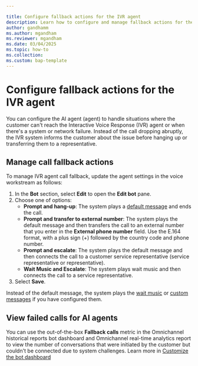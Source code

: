 ```yaml
---

title: Configure fallback actions for the IVR agent
description: Learn how to configure and manage fallback actions for the IVR agent.
author: gandhamm
ms.author: mgandham
ms.reviewer: mgandham
ms.date: 03/04/2025
ms.topic: how-to
ms.collection:
ms.custom: bap-template
---
```


# Configure fallback actions for the IVR agent

You can configure the AI agent (agent) to handle situations where the customer can't reach the Interactive Voice Response (IVR) agent or when there's a system or network failure. Instead of the call dropping abruptly, the IVR system informs the customer about the issue before hanging up or transferring them to a representative.

## Manage call fallback actions

To manage IVR agent call fallback, update the agent settings in the voice workstream as follows:

1. In the **Bot** section, select **Edit** to open the **Edit bot** pane. 
1. Choose one of options:
    - **Prompt and hang-up**: The system plays a [default message](/dynamics365/customer-service/administer/configure-automated-message#preconfigured-automated-message-triggers) and ends the call.
    - **Prompt and transfer to external number**: The system plays the default message and then transfers the call to an external number that you enter in the **External phone number** field. Use the E.164 format, with a plus sign (+) followed by the country code and phone number.
    - **Prompt and escalate**: The system plays the default message and then connects the call to a customer service representative (service representative or representative).
    - **Wait Music and Escalate**: The system plays wait music and then connects the call to a service representative.
1.  Select **Save**. 

Instead of the default message, the system plays the [wait music](/dynamics365/customer-service/administer/voice-channel-music#add-hold-and-wait-music-to-the-workstream?context=/dynamics365/contact-center/context/administer-context) or [custom messages](/dynamics365/customer-service/administer/configure-automated-message?context=/dynamics365/contact-center/context/administer-context) if you have configured them.


## View failed calls for AI agents

You can use the out-of-the-box **Fallback calls** metric in the Omnichannel historical reports bot dashboard and Omnichannel real-time analytics report to view the number of conversations that were initiated by the customer but couldn't be connected due to system challenges. Learn more in [Customize the bot dashboard](../use/customize-agent-dashboard.md)

